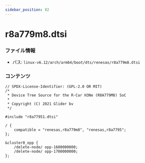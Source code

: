 ```yaml
---
sidebar_position: 82
---
```

# r8a779m8.dtsi

### ファイル情報

- パス: `linux-v6.12/arch/arm64/boot/dts/renesas/r8a779m8.dtsi`

### コンテンツ

```dtsi
// SPDX-License-Identifier: (GPL-2.0 OR MIT)
/*
 * Device Tree Source for the R-Car H3Ne (R8A779M8) SoC
 *
 * Copyright (C) 2021 Glider bv
 */

#include "r8a77951.dtsi"

/ {
	compatible = "renesas,r8a779m8", "renesas,r8a7795";
};

&cluster0_opp {
	/delete-node/ opp-1600000000;
	/delete-node/ opp-1700000000;
};

```
